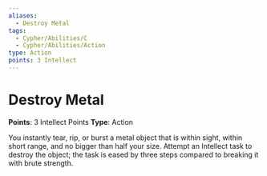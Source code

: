 ```yaml
---
aliases:
  - Destroy Metal
tags:
  - Cypher/Abilities/C
  - Cypher/Abilities/Action
type: Action
points: 3 Intellect
---
```


# Destroy Metal

**Points**: 3 Intellect Points
**Type**: Action

You instantly tear, rip, or burst a metal object that is within sight, within short range, and no bigger than half your size. Attempt an Intellect task to destroy the object; the task is eased by three steps compared to breaking it with brute strength.
